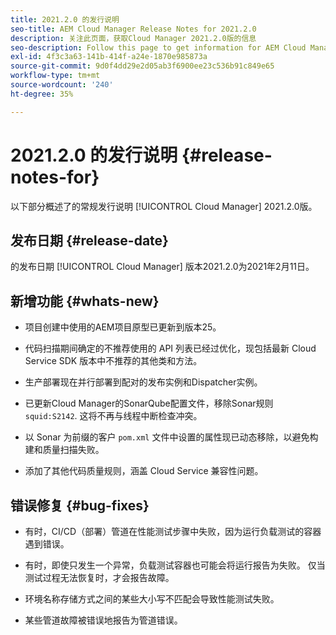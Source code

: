 ```yaml
---
title: 2021.2.0 的发行说明
seo-title: AEM Cloud Manager Release Notes for 2021.2.0
description: 关注此页面，获取Cloud Manager 2021.2.0版的信息
seo-description: Follow this page to get information for AEM Cloud Manager Release 2021.2.0
exl-id: 4f3c3a63-141b-414f-a24e-1870e985873a
source-git-commit: 9d0f4dd29e2d05ab3f6900ee23c536b91c849e65
workflow-type: tm+mt
source-wordcount: '240'
ht-degree: 35%

---
```


# 2021.2.0 的发行说明 {#release-notes-for}

以下部分概述了的常规发行说明 [!UICONTROL Cloud Manager] 2021.2.0版。

## 发布日期 {#release-date}

的发布日期 [!UICONTROL Cloud Manager] 版本2021.2.0为2021年2月11日。

## 新增功能 {#whats-new}

* 项目创建中使用的AEM项目原型已更新到版本25。

* 代码扫描期间确定的不推荐使用的 API 列表已经过优化，现包括最新 Cloud Service SDK 版本中不推荐的其他类和方法。

* 生产部署现在并行部署到配对的发布实例和Dispatcher实例。

* 已更新Cloud Manager的SonarQube配置文件，移除Sonar规则 `squid:S2142`. 这将不再与线程中断检查冲突。

* 以 Sonar 为前缀的客户 `pom.xml` 文件中设置的属性现已动态移除，以避免构建和质量扫描失败。

* 添加了其他代码质量规则，涵盖 Cloud Service 兼容性问题。

## 错误修复 {#bug-fixes}

* 有时，CI/CD（部署）管道在性能测试步骤中失败，因为运行负载测试的容器遇到错误。

* 有时，即使只发生一个异常，负载测试容器也可能会将运行报告为失败。 仅当测试过程无法恢复时，才会报告故障。

* 环境名称存储方式之间的某些大小写不匹配会导致性能测试失败。

* 某些管道故障被错误地报告为管道错误。
